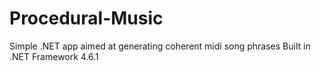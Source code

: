 # Procedural-Music
Simple .NET app aimed at generating coherent midi song phrases
Built in .NET Framework 4.6.1


